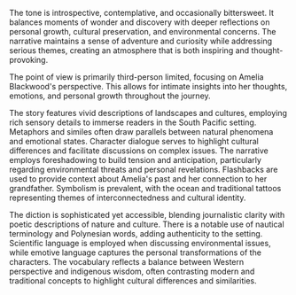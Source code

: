
<tone>The tone is introspective, contemplative, and occasionally bittersweet. It balances moments of wonder and discovery with deeper reflections on personal growth, cultural preservation, and environmental concerns. The narrative maintains a sense of adventure and curiosity while addressing serious themes, creating an atmosphere that is both inspiring and thought-provoking.</tone>

<pov>The point of view is primarily third-person limited, focusing on Amelia Blackwood's perspective. This allows for intimate insights into her thoughts, emotions, and personal growth throughout the journey.</pov>

<litdev>The story features vivid descriptions of landscapes and cultures, employing rich sensory details to immerse readers in the South Pacific setting. Metaphors and similes often draw parallels between natural phenomena and emotional states. Character dialogue serves to highlight cultural differences and facilitate discussions on complex issues. The narrative employs foreshadowing to build tension and anticipation, particularly regarding environmental threats and personal revelations. Flashbacks are used to provide context about Amelia's past and her connection to her grandfather. Symbolism is prevalent, with the ocean and traditional tattoos representing themes of interconnectedness and cultural identity.</litdev>

<lexchoice>The diction is sophisticated yet accessible, blending journalistic clarity with poetic descriptions of nature and culture. There is a notable use of nautical terminology and Polynesian words, adding authenticity to the setting. Scientific language is employed when discussing environmental issues, while emotive language captures the personal transformations of the characters. The vocabulary reflects a balance between Western perspective and indigenous wisdom, often contrasting modern and traditional concepts to highlight cultural differences and similarities.</lexchoice>
